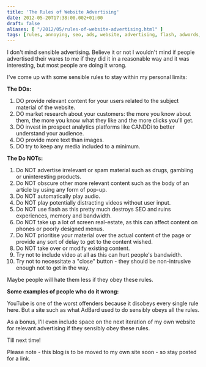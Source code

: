 ```yaml
---
title: 'The Rules of Website Advertising'
date: 2012-05-20T17:38:00.002+01:00
draft: false
aliases: [ "/2012/05/rules-of-website-advertising.html" ]
tags: [rules, annoying, seo, ads, website, advertising, flash, adwords, dfp, relevant, adsense, content]
---
```


I don't mind sensible advertising. Believe it or not I wouldn't mind if people advertised their wares to me if they did it in a reasonable way and it was interesting, but most people are doing it wrong.

I've come up with some sensible rules to stay within my personal limits:

**The DOs:**

1.  DO provide relevant content for your users related to the subject material of the website.
2.  DO market research about your customers: the more you know about them, the more you know what they like and the more clicks you'll get.
3.  DO invest in prospect analytics platforms like CANDDi to better understand your audience.
4.  DO provide more text than images.
5.  DO try to keep any media included to a minimum.

**The Do NOTs:**

1.  Do NOT advertise irrelevant or spam material such as drugs, gambling or uninteresting products.
2.  Do NOT obscure other more relevant content such as the body of an article by using any form of pop-up.
3.  Do NOT automatically play audio.
4.  Do NOT play potentially distracting videos without user input.
5.  Do NOT use flash as this pretty much destroys SEO and ruins experiences, memory and bandwidth.
6.  Do NOT take up a lot of screen real-estate, as this can affect content on phones or poorly designed menus.
7.  Do NOT prioritise your material over the actual content of the page or provide any sort of delay to get to the content wished.
8.  Do NOT take over or modify existing content.
9.  Try not to include video at all as this can hurt people's bandwidth.
10.  Try not to necessitate a "close" button - they should be non-intrusive enough not to get in the way.

Maybe people will hate them less if they obey these rules.

**Some examples of people who do it wrong:**

YouTube is one of the worst offenders because it disobeys every single rule here. But a site such as what AdBard used to do sensibly obeys all the rules.

As a bonus, I'll even include space on the next iteration of my own website for relevant advertising if they sensibly obey these rules.

Till next time!

Please note - this blog is to be moved to my own site soon - so stay posted for a link.